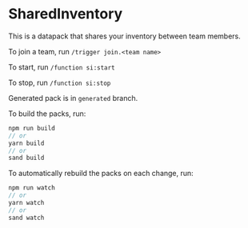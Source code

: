 # SharedInventory
This is a datapack that shares your inventory between team members.

To join a team, run `/trigger join.<team name>`

To start, run `/function si:start`

To stop, run `/function si:stop`


[//]: # "If .disable is removed from .github/workflows/packbuild.yml.disable & the repo is published to GitHub."
Generated pack is in `generated` branch.

To build the packs, run:
```ts
npm run build
// or
yarn build
// or
sand build
```

To automatically rebuild the packs on each change, run:
```ts
npm run watch
// or
yarn watch
// or
sand watch
```
